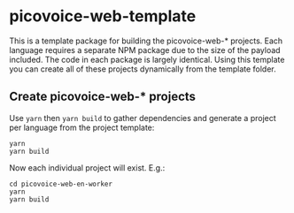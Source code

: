 # picovoice-web-template

This is a template package for building the picovoice-web-* projects. Each language requires a separate NPM package due to the size of the payload included. The code in each package is largely identical. Using this template you can create all of these projects dynamically from the template folder.

## Create picovoice-web-* projects

Use `yarn` then `yarn build` to gather dependencies and generate a project per language from the project template:

```
yarn
yarn build
```

Now each individual project will exist. E.g.:

```
cd picovoice-web-en-worker
yarn
yarn build
```